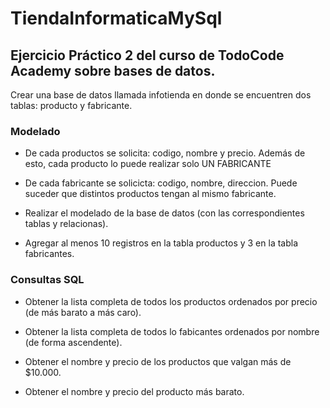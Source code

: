 # TiendaInformaticaMySql

## Ejercicio Práctico 2 del curso de TodoCode Academy sobre bases de datos.

Crear una base de datos llamada infotienda en donde se encuentren dos tablas: producto y fabricante.

### Modelado

- De cada productos se solicita: codigo, nombre y precio. Además de esto, cada producto lo puede realizar solo UN FABRICANTE

- De cada fabricante se solicicta: codigo, nombre, direccion. Puede suceder que distintos productos tengan al mismo fabricante.

- Realizar el modelado de la base de datos (con las correspondientes tablas y relacionas).

- Agregar al menos 10 registros en la tabla productos y 3 en la tabla fabricantes.

### Consultas SQL

- Obtener la lista completa de todos los productos ordenados por precio (de más barato a más caro).

- Obtener la lista completa de todos lo fabicantes ordenados por nombre (de forma ascendente).

- Obtener el nombre y precio de los productos que valgan más de $10.000.

- Obtener el nombre y precio del producto más barato.

